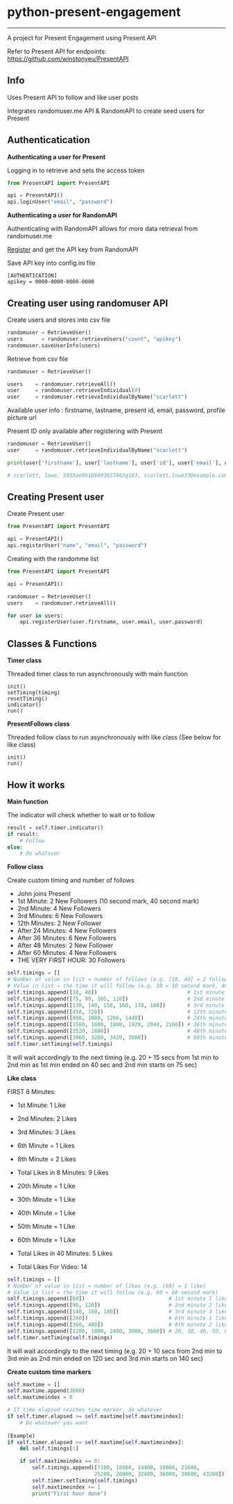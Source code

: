 # python-present-engagement
--------------------------
A project for Present Engagement using Present API

Refer to Present API for endpoints: https://github.com/winstonyeu/PresentAPI

**Info**
--------------------------
Uses Present API to follow and like user posts

Integrates randomuser.me API & RandomAPI to create seed users for Present 

**Authenticatication**
--------------------------
**Authenticating a user for Present**

Logging in to retrieve and sets the access token

```python
from PresentAPI import PresentAPI

api = PresentAPI()
api.loginUser("email", "password")
```
 
**Authenticating a user for RandomAPI**

Authenticating with RandomAPI allows for more data retrieval from randomuser.me

[Register](https://randomapi.com/) and get the API key from RandomAPI

Save API key into config.ini file

```
[AUTHENTICATION]
apikey = 0000-0000-0000-0000
```

**Creating user using randomuser API**
-------------------------------------
Create users and stores into csv file

```python
randomuser = RetrieveUser()
users      = randomuser.retrieveUsers("count", "apikey")
randomuser.saveUserInfo(users)
```

Retrieve from csv file

```python
randomuser = RetrieveUser()

users    = randomuser.retrieveAll()
user     = randomuser.retrieveIndividual(0)
user     = randomuser.retrieveIndividualByName("scarlett")
```

Available user info : firstname, lastname, present id, email, password, profile picture url

Present ID only available after registering with Present

```python
randomuser = RetrieveUser()
user     = randomuser.retrieveIndividualByName("scarlett")

print(user['firstname'], user['lastname'], user['id'], user['email'], user['password'], user['picture'])

# scarlett, lowe, 5453ae9h109493857463q183, scarlett.lowe33@example.com, monarch, http://api.randomuser.me/portraits/women/14.jpg
```

**Creating Present user**
-------------------------
Create Present user

```python
from PresentAPI import PresentAPI

api = PresentAPI()
api.registerUser("name", "email", "password")
```

Creating with the randomme list

```python
from PresentAPI import PresentAPI

api = PresentAPI()

randomuser = RetrieveUser()
users    = randomuser.retrieveAll()

for user in users:
	api.registerUser(user.firstname, user.email, user.password)
```

**Classes & Functions**
-------------
**Timer class**

Threaded timer class to run asynchronously with main function

```
init()
setTiming(timing)
resetTiming()
indicator()
run()
```

**PresentFollows class**

Threaded follow class to run asynchronously with like class (See below for like class)

```
init()
run()
```

**How it works**
----------------
**Main function**

The indicator will check whether to wait or to follow

```python
result = self.timer.indicator()
if result:
	# Follow
else:
	# Do whatever
```

**Follow class**

Create custom timing and number of follows

- John joins Present 
- 1st Minute: 2 New Followers (10 second mark, 40 second mark)
- 2nd Minute: 4 New Followers 
- 3rd Minutes: 6 New Followers 
- 12th Minutes: 2 New Follower
- After 24 Minutes: 4 New Followers
- After 36 Minutes: 6 New Followers
- After 48 Minutes: 2 New Follower
- After 60 Minutes: 4 New Followers
- THE VERY FIRST HOUR: 30 Followers

```python
self.timings = []
# Number of value in list = number of follows (e.g. [10, 40] = 2 follows)
# Value in list = the time it will follow (e.g. 10 = 10 second mark, 40 = 40 second mark)
self.timings.append([10, 40])                             # 1st minute 2 follows on 10 & 40 sec mark
self.timings.append([75, 90, 105, 120])                   # 2nd minute 4 follows on 75, 90, 105, 120 sec mark
self.timings.append([130, 140, 150, 160, 170, 180])       # 3rd minute
self.timings.append([450, 720])                           # 12th minute
self.timings.append([900, 1080, 1260, 1440])              # 24th minute
self.timings.append([1560, 1680, 1800, 1920, 2040, 2160]) # 36th minute
self.timings.append([2520, 2880])                         # 48th minute
self.timings.append([3060, 3260, 3420, 3600])             # 60th minute
self.timer.setTiming(self.timings)
```

It will wait accordingly to the next timing (e.g. 20 + 15 secs from 1st min to 2nd min as 1st min ended on 40 sec and 2nd min starts on 75 sec)

**Like class**

FIRST 8 Minutes:

- 1st Minute: 1 Like
- 2nd Minutes: 2 Likes
- 3rd Minutes: 3 Likes
- 6th Minute = 1 Likes
- 8th Minute =  2 Likes
- Total Likes in 8 Minutes: 9 Likes

- 20th Minute = 1 Like 
- 30th Minute = 1 Like 
- 40th Minute = 1 Like 
- 50th Minute = 1 Like 
- 60th Minute = 1 Like 
- Total Likes in 40 Minutes: 5 Likes

- Total Likes For Video: 14

```python
self.timings = []
# Number of value in list = number of likes (e.g. [60] = 1 like)
# Value in list = the time it will follow (e.g. 60 = 60 second mark)
self.timings.append([60])							# 1st minute 1 like on 60 sec mark
self.timings.append([90, 120])						# 2nd minute 2 like on 90, 120 sec mark
self.timings.append([140, 160, 180])				# 3rd minute 3 like on 140, 160, 180 sec mark
self.timings.append([240])							# 6th minute 1 like on 240 sec mark
self.timings.append([360, 480])						# 8th minute 2 like on 360, 480 sec mark
self.timings.append([1200, 1800, 2400, 3000, 3600]) # 20, 30, 40, 50, 60th minute each 1 like
self.timer.setTiming(self.timings)
```

It will wait accordingly to the next timing (e.g. 20 + 10 secs from 2nd min to 3rd min as 2nd min ended on 120 sec and 3rd min starts on 140 sec)

**Create custom time markers**

```python
self.maxtime = []
self.maxtime.append(3600)
self.maxtimeindex = 0

# If time elapsed reaches time marker, do whatever
if self.timer.elapsed >= self.maxtime[self.maxtimeindex]:          
	# Do whatever you want    
	
(Example)
if self.timer.elapsed >= self.maxtime[self.maxtimeindex]:          
	del self.timings[:]

	if self.maxtimeindex == 0:    
		self.timings.append([7200, 10800, 14400, 18000, 21600, 
							25200, 28800, 32400, 36000, 39600, 43200])
		self.timer.setTiming(self.timings)
		self.maxtimeindex += 1
		print("First hour done")
``` 

